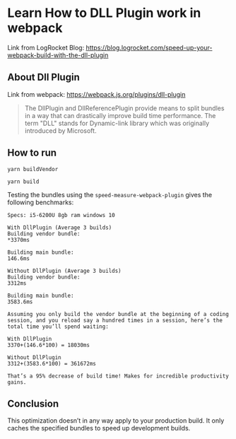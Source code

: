 # Learn How to DLL Plugin work in webpack
Link from LogRocket Blog: https://blog.logrocket.com/speed-up-your-webpack-build-with-the-dll-plugin

## About Dll Plugin
Link from webpack: https://webpack.js.org/plugins/dll-plugin

> The DllPlugin and DllReferencePlugin provide means to split bundles in a way that can drastically improve build time performance. The term "DLL" stands for Dynamic-link library which was originally introduced by Microsoft.

## How to run
```console
yarn buildVendor

yarn build
```

Testing the bundles using the `speed-measure-webpack-plugin` gives the following benchmarks:

```
Specs: i5-6200U 8gb ram windows 10

With DllPlugin (Average 3 builds)
Building vendor bundle:
*3370ms

Building main bundle:
146.6ms

Without DllPlugin (Average 3 builds)
Building vendor bundle:
3312ms

Building main bundle:
3583.6ms

Assuming you only build the vendor bundle at the beginning of a coding session, and you reload say a hundred times in a session, here’s the total time you’ll spend waiting:

With DllPlugin
3370+(146.6*100) = 18030ms

Without DllPlugin
3312+(3583.6*100) = 361672ms

That’s a 95% decrease of build time! Makes for incredible productivity gains.
```

## Conclusion
This optimization doesn’t in any way apply to your production build. It only caches the specified bundles to speed up development builds.
